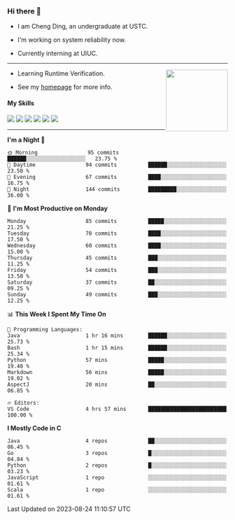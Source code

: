 ### Hi there 👋

* I am Cheng Ding, an undergraduate at USTC.
  
* I'm working on system reliability now.

* Currently interning at UIUC.

---

<img align="right" height="141" src="https://stats-of-repos-onds.vercel.app/api?username=IrisesD&theme=tokyonight&show_icons=true&count_private=true">

-  Learning Runtime Verification.

-  See my [homepage](https://irisesd.github.io) for more info.

#### My Skills

![](https://img.shields.io/badge/C++-65318e?logo=cplusplus&logoColor=fff)
![](https://img.shields.io/badge/Python-3e74a2?logo=python&logoColor=fff)
![](https://img.shields.io/badge/C-5654a2?logo=c&logoColor=fff)
![](https://img.shields.io/badge/Go-00aaff?logo=go&logoColor=fff)
![](https://img.shields.io/badge/Docker-0088ff?logo=docker&logoColor=fff)
![](https://img.shields.io/badge/Apache-D22128?logo=apache&logoColor=fff)

---
<!--START_SECTION:waka-->
**I'm a Night 🦉** 

```text
🌞 Morning                95 commits          ██████░░░░░░░░░░░░░░░░░░░   23.75 % 
🌆 Daytime                94 commits          ██████░░░░░░░░░░░░░░░░░░░   23.50 % 
🌃 Evening                67 commits          ████░░░░░░░░░░░░░░░░░░░░░   16.75 % 
🌙 Night                  144 commits         █████████░░░░░░░░░░░░░░░░   36.00 % 
```
📅 **I'm Most Productive on Monday** 

```text
Monday                   85 commits          █████░░░░░░░░░░░░░░░░░░░░   21.25 % 
Tuesday                  70 commits          ████░░░░░░░░░░░░░░░░░░░░░   17.50 % 
Wednesday                60 commits          ████░░░░░░░░░░░░░░░░░░░░░   15.00 % 
Thursday                 45 commits          ███░░░░░░░░░░░░░░░░░░░░░░   11.25 % 
Friday                   54 commits          ███░░░░░░░░░░░░░░░░░░░░░░   13.50 % 
Saturday                 37 commits          ██░░░░░░░░░░░░░░░░░░░░░░░   09.25 % 
Sunday                   49 commits          ███░░░░░░░░░░░░░░░░░░░░░░   12.25 % 
```


📊 **This Week I Spent My Time On** 

```text
💬 Programming Languages: 
Java                     1 hr 16 mins        ██████░░░░░░░░░░░░░░░░░░░   25.73 % 
Bash                     1 hr 15 mins        ██████░░░░░░░░░░░░░░░░░░░   25.34 % 
Python                   57 mins             █████░░░░░░░░░░░░░░░░░░░░   19.48 % 
Markdown                 56 mins             █████░░░░░░░░░░░░░░░░░░░░   19.02 % 
AspectJ                  20 mins             ██░░░░░░░░░░░░░░░░░░░░░░░   06.85 % 

🔥 Editors: 
VS Code                  4 hrs 57 mins       █████████████████████████   100.00 % 
```

**I Mostly Code in C** 

```text
Java                     4 repos             ██░░░░░░░░░░░░░░░░░░░░░░░   06.45 % 
Go                       3 repos             █░░░░░░░░░░░░░░░░░░░░░░░░   04.84 % 
Python                   2 repos             █░░░░░░░░░░░░░░░░░░░░░░░░   03.23 % 
JavaScript               1 repo              ░░░░░░░░░░░░░░░░░░░░░░░░░   01.61 % 
Scala                    1 repo              ░░░░░░░░░░░░░░░░░░░░░░░░░   01.61 % 
```




 Last Updated on 2023-08-24 11:10:57 UTC
<!--END_SECTION:waka-->
